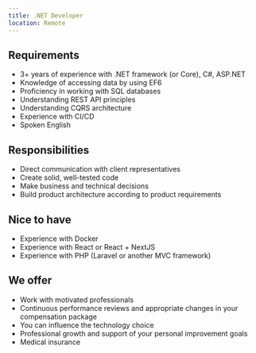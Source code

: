 ```yaml
---
title: .NET Developer
location: Remote
---
```

## Requirements

* 3+ years of experience with .NET framework (or Core), C#, ASP.NET
* Knowledge of accessing data by using EF6
* Proficiency in working with SQL databases
* Understanding REST API principles
* Understanding CQRS architecture
* Experience with CI/CD
* Spoken English

## Responsibilities

* Direct communication with client representatives
* Create solid, well-tested code
* Make business and technical decisions
* Build product architecture according to product requirements

## Nice to have

* Experience with Docker
* Experience with React or React + NextJS
* Experience with PHP (Laravel or another MVC framework)

## We offer

* Work with motivated professionals
* Continuous performance reviews and appropriate changes in your compensation package
* You can influence the technology choice
* Professional growth and support of your personal improvement goals
* Medical insurance